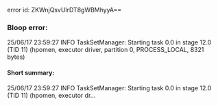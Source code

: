 error id: ZKWnjQsvUlrDT8gWBMhyyA==
### Bloop error:

25/06/17 23:59:27 INFO TaskSetManager: Starting task 0.0 in stage 12.0 (TID 11) (hpomen, executor driver, partition 0, PROCESS_LOCAL, 8321 bytes)
#### Short summary: 

25/06/17 23:59:27 INFO TaskSetManager: Starting task 0.0 in stage 12.0 (TID 11) (hpomen, executor dr...